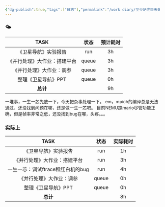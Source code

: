 ```yaml
---
{"dg-publish":true,"tags":["日志"],"permalink":"/work diary/至少记住每天做了什么/2024-06-03：周一/","dgPassFrontmatter":true}
---
```


### 🌤

|      TASK      |  状态   | 预计耗时 |
| :------------: | :---: | :--: |
|   《卫星导航》实验报告   |  run  |  3h  |
| 《并行处理》大作业：搭建平台 | queue |  3h  |
|  《并行处理》大作业：调参  | queue |  3h  |
|  整理《卫星导航》PPT   | queue |  0h  |
|     **总计**     |       |  9h  |
一堆事，一生一芯先放一下，今天把杂事处理一下。
em，mpich的编译总是无法通过，还没找到问题在哪，还是做一生一芯吧。
目前NEMU跑mario尽管功能正确，但是帧率非常之低，还没找到bug在哪，头疼。。。
### 实际上
|         TASK          |  状态   | 实际耗时 |
| :-------------------: | :---: | :--: |
|      《卫星导航》实验报告       |  run  |  1h  |
|    《并行处理》大作业：搭建平台     |  run  |  3h  |
| 一生一芯：调试ftrace和红白机的bug |  run  |  4h  |
|     《并行处理》大作业：调参      | queue |  0h  |
|      整理《卫星导航》PPT      | queue |  0h  |
|        **总计**         |       |  8h  |
